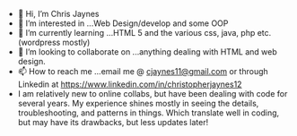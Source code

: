 - 👋 Hi, I’m Chris Jaynes
- 👀 I’m interested in ...Web Design/develop and some OOP
- 🌱 I’m currently learning ...HTML 5 and the various css, java, php etc. (wordpress mostly)
- 💞️ I’m looking to collaborate on ...anything dealing with HTML and web design.
- 📫 How to reach me ...email me @ cjaynes11@gmail.com or through Linkedin at https://www.linkedin.com/in/christopherjaynes12 
- I am relatively new to online collabs, but have been dealing with code for several years. My experience shines mostly in seeing the details, troubleshooting,
  and patterns in things. Which translate well in coding, but may have its drawbacks, but less updates later!

<!---
MerryBacchus/MerryBacchus is a ✨ special ✨ repository because its `README.md` (this file) appears on your GitHub profile.
You can click the Preview link to take a look at your changes.
--->

